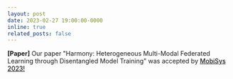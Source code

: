 ```yaml
---
layout: post
date: 2023-02-27 19:00:00-0000
inline: true
related_posts: false
---
```


<strong>[Paper]</strong> Our paper "Harmony: Heterogeneous Multi-Modal Federated Learning through Disentangled Model Training" was accepted by <a href="https://www.sigmobile.org/mobisys/2023/accepted-papers.html" style="font-weight: 500;">MobiSys 2023!</a>
